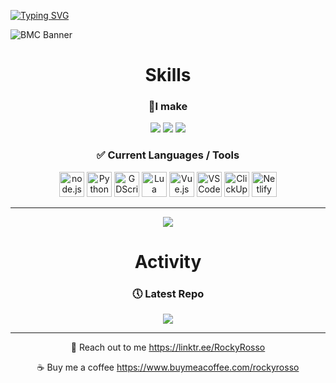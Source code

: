 [![Typing SVG](https://readme-typing-svg.demolab.com?font=Fira+Code&size=50&pause=1000&color=0055F7&center=true&vCenter=true&width=935&height=60&lines=Hi%2C+I'm+RockyRosso+%F0%9F%91%8B;I+enjoy+making+things+%F0%9F%99%82)](https://git.io/typing-svg)

![BMC Banner](https://user-images.githubusercontent.com/79947006/203442916-fcc987d9-3d50-4b51-985f-53d8e37f1fb7.jpg)

<div align="center">
  <h1>Skills</h1>
  <div align="center">
    <h3>📝I make</h3>
    <img src="https://img.shields.io/badge/Discord Bots-5865F2?style=for-the-badge&logo=discord&logoColor=white" /> <img src="https://img.shields.io/badge/Video Games-478CBF?style=for-the-badge&logo=GodotEngine&logoColor=white" /> <img src="https://img.shields.io/badge/Websites-4285F4?style=for-the-badge&logo=Google-chrome&logoColor=white" />
  </div>

  <div align="center">
    <h3>✅ Current Languages / Tools</h3>
    <img title="node.js" src="https://cdn.jsdelivr.net/gh/devicons/devicon/icons/nodejs/nodejs-original.svg" width="40" /> 
    <img title="Python" src="https://cdn.jsdelivr.net/gh/devicons/devicon/icons/python/python-original.svg" width="40" /> 
    <img title="GDScript" src="https://cdn.jsdelivr.net/gh/devicons/devicon/icons/godot/godot-original.svg" width="40" /> 
    <img title="Lua" src="https://cdn.jsdelivr.net/gh/devicons/devicon/icons/lua/lua-original-wordmark.svg" width="40" /> 
    <img title="Vue.js" src="https://cdn.jsdelivr.net/gh/devicons/devicon/icons/vuejs/vuejs-original.svg" width="40" />
    <img src="https://cdn.jsdelivr.net/gh/devicons/devicon/icons/vscode/vscode-original.svg" width="40" title="VSCode" />
    <img src="https://clickup.com/images/brand-assets/logo-symbol-color.svg" width="40" title="ClickUp" />
    <img src="https://user-images.githubusercontent.com/79947006/209476896-e8a10699-9d2b-48e2-af47-9b3a7a084e7e.png" width="40" title="Netlify" />
  </div>
  
  <hr />
    
  <div align="center">
    <img src="https://github-readme-stats.vercel.app/api/top-langs/?username=RockyRosso&layout=compact&theme=transparent" />
  </div>
</div>

<div align="center">
  <h1>Activity</h1>
  
  <div align="center">
    <h3>🕔 Latest Repo</h3>
    <a href="https://github.com/RockyRosso/Placement-System">
      <img src="https://github-readme-stats.vercel.app/api/pin/?username=RockyRosso&repo=Placement-System&theme=transparent" />
    </a>
  </div>
  
  <hr />
  
  🤙 Reach out to me
  https://linktr.ee/RockyRosso
  
  ☕ Buy me a coffee
  https://www.buymeacoffee.com/rockyrosso
</div>
